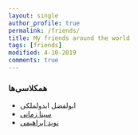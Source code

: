 ```yaml
---
layout: single
author_profile: true
permalink: /friends/
title: My friends around the world
tags: [friends]
modified: 4-10-2019
comments: true
---
```


### همکلاسی‌ها
* ابولفضل ابدولملکی
* [سینا زمانی](https://github.com/sinazamani9364/sinazamani9364.github.io)
* [نوید ابراهیمی](https://github.com/ebrahiminavid/ebrahiminavid.github.io)



